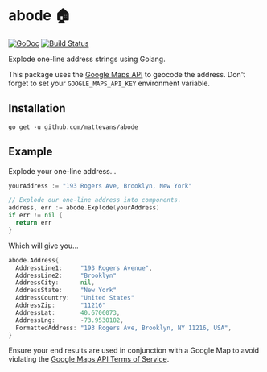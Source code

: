 # abode 🏠 

[![GoDoc](https://godoc.org/github.com/mattevans/abode?status.svg)](https://godoc.org/github.com/mattevans/abode)
[![Build Status](https://travis-ci.org/mattevans/abode.svg?branch=master)](https://travis-ci.org/mattevans/abode)

Explode one-line address strings using Golang. 

This package uses the [Google Maps API](https://console.developers.google.com/apis/credentials) to geocode the address. Don't forget to set your `GOOGLE_MAPS_API_KEY` environment variable.

Installation
-----------------

`go get -u github.com/mattevans/abode`

Example
-------------

Explode your one-line address...

```go
yourAddress := "193 Rogers Ave, Brooklyn, New York"

// Explode our one-line address into components.
address, err := abode.Explode(yourAddress)
if err != nil {
  return err
}
```

Which will give you...

```go
abode.Address{
  AddressLine1:     "193 Rogers Avenue",
  AddressLine2:     "Brooklyn"
  AddressCity:      nil,
  AddressState:     "New York"
  AddressCountry:   "United States"
  AddressZip:       "11216"
  AddressLat:       40.6706073,
  AddressLng:       -73.9530182,
  FormattedAddress: "193 Rogers Ave, Brooklyn, NY 11216, USA",
}
```

Ensure your end results are used in conjunction with a Google Map to avoid violating the [Google Maps API Terms of Service](https://developers.google.com/maps/documentation/geocoding/policies).
